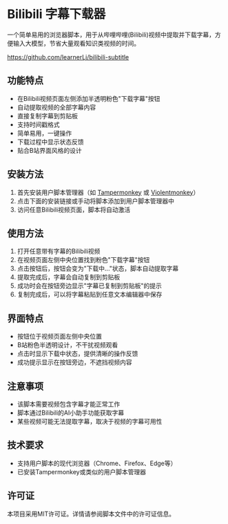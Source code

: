 # Bilibili 字幕下载器

一个简单易用的浏览器脚本，用于从哔哩哔哩(Bilibili)视频中提取并下载字幕，方便输入大模型，节省大量观看知识类视频的时间。

https://github.com/learnerLj/bilibili-subtitle

## 功能特点

- 在Bilibili视频页面左侧添加半透明粉色"下载字幕"按钮
- 自动提取视频的全部字幕内容
- 直接复制字幕到剪贴板
- 支持时间戳格式
- 简单易用，一键操作
- 下载过程中显示状态反馈
- 贴合B站界面风格的设计

## 安装方法

1. 首先安装用户脚本管理器（如 [Tampermonkey](https://www.tampermonkey.net/) 或 [Violentmonkey](https://violentmonkey.github.io/)）
2. 点击下面的安装链接或手动将脚本添加到用户脚本管理器中
3. 访问任意Bilibili视频页面，脚本将自动激活

## 使用方法

1. 打开任意带有字幕的Bilibili视频
2. 在视频页面左侧中央位置找到粉色"下载字幕"按钮
3. 点击按钮后，按钮会变为"下载中..."状态，脚本自动提取字幕
4. 提取完成后，字幕会自动复制到剪贴板
5. 成功时会在按钮旁边显示"字幕已复制到剪贴板"的提示
6. 复制完成后，可以将字幕粘贴到任意文本编辑器中保存

## 界面特点

- 按钮位于视频页面左侧中央位置
- B站粉色半透明设计，不干扰视频观看
- 点击时显示下载中状态，提供清晰的操作反馈
- 成功提示显示在按钮旁边，不遮挡视频内容

## 注意事项

- 该脚本需要视频包含字幕才能正常工作
- 脚本通过Bilibili的AI小助手功能获取字幕
- 某些视频可能无法提取字幕，取决于视频的字幕可用性

## 技术要求

- 支持用户脚本的现代浏览器（Chrome、Firefox、Edge等）
- 已安装Tampermonkey或类似的用户脚本管理器

## 许可证

本项目采用MIT许可证。详情请参阅脚本文件中的许可证信息。 